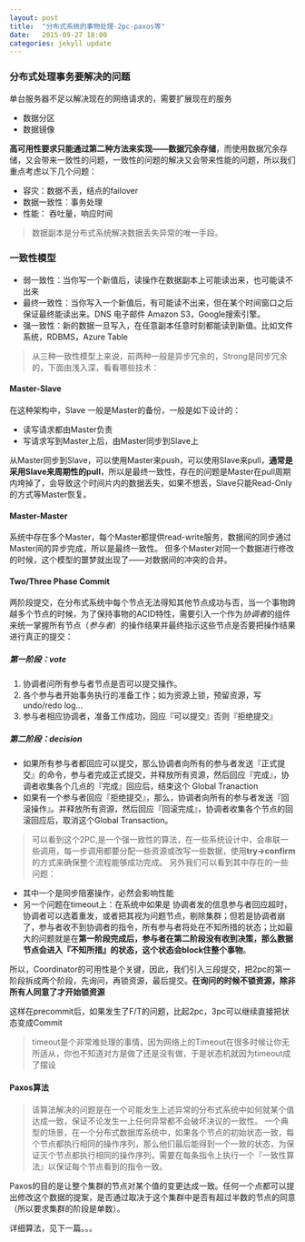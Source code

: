 ```yaml
---
layout: post
title:  "分布式系统的事物处理-2pc-paxos等"
date:   2015-09-27 18:00
categories: jekyll update
---
```


### 分布式处理事务要解决的问题

单台服务器不足以解决现在的网络请求的，需要扩展现在的服务

+ 数据分区
+ 数据镜像

**高可用性要求只能通过第二种方法来实现——数据冗余存储**，而使用数据冗余存储，又会带来一致性的问题，一致性的问题的解决又会带来性能的问题，所以我们重点考虑以下几个问题：

+ 容灾：数据不丢，结点的failover
+ 数据一致性：事务处理
+ 性能： 吞吐量，响应时间

> 数据副本是分布式系统解决数据丢失异常的唯一手段。

### 一致性模型 

+ 弱一致性：当你写一个新值后，读操作在数据副本上可能读出来，也可能读不出来
+ 最终一致性：当你写入一个新值后，有可能读不出来，但在某个时间窗口之后保证最终能读出来。DNS 电子邮件 Amazon S3，Google搜索引擎。
+ 强一致性：新的数据一旦写入，在任意副本任意时刻都能读到新值。比如文件系统，RDBMS，Azure Table

> 从三种一致性模型上来说，前两种一般是异步冗余的，Strong是同步冗余的，下面由浅入深，看看哪些技术：

#### Master-Slave

在这种架构中，Slave 一般是Master的备份，一般是如下设计的：

+ 读写请求都由Master负责
+ 写请求写到Master上后，由Master同步到Slave上

从Master同步到Slave，可以使用Master来push，可以使用Slave来pull，**通常是采用Slave来周期性的pull**，所以是最终一致性，存在的问题是Master在pull周期内垮掉了，会导致这个时间片内的数据丢失，如果不想丢，Slave只能Read-Only的方式等Master恢复。

#### Master-Master

系统中存在多个Master，每个Master都提供read-write服务，数据间的同步通过Master间的异步完成，所以是最终一致性。
但多个Master对同一个数据进行修改的时候，这个模型的噩梦就出现了——对数据间的冲突的合并。

#### Two/Three Phase Commit

两阶段提交，在分布式系统中每个节点无法得知其他节点成功与否，当一个事物跨越多个节点的时候，为了保持事物的ACID特性，需要引入一个作为*协调者*的组件来统一掌握所有节点（*参与者*）的操作结果并最终指示这些节点是否要把操作结果进行真正的提交：

##### 第一阶段：vote
1. 协调者问所有参与者节点是否可以提交操作。
2. 各个参与者开始事务执行的准备工作；如为资源上锁，预留资源，写undo/redo log...
3. 参与者相应协调者，准备工作成功，回应『可以提交』否则『拒绝提交』

##### 第二阶段：decision
+ 如果所有参与者都回应可以提交，那么协调者向所有的参与者发送『正式提交』的命令，参与者完成正式提交，并释放所有资源，然后回应『完成』，协调者收集各个几点的『完成』回应后，结束这个 Global Tranaction
+ 如果有一个参与者回应『拒绝提交』，那么，协调者向所有的参与者发送『回滚操作』。并释放所有资源，然后回应『回滚完成』，协调者收集各个节点的回滚回应后，取消这个Global Transaction。

> 可以看到这个2PC,是一个强一致性的算法，在一些系统设计中，会串联一些调用，每一步调用都要分配一些资源或改写一些数据，使用**try->confirm**的方式来确保整个流程能够成功完成。
> 另外我们可以看到其中存在的一些问题：
+ 其中一个是同步阻塞操作，必然会影响性能
+ 另一个问题在timeout上：在系统中如果是 协调者发的信息参与者回应超时，协调者可以选着重发，或者把其视为问题节点，剔除集群；但若是协调者崩了，参与者收不到协调者的指令，所有参与者将处在不知所措的状态；比如最大的问题就是在**第一阶段完成后，参与者在第二阶段没有收到决策，那么数据节点会进入『不知所措』的状态，这个状态会block住整个事物**。

所以，Coordinator的可用性是个关键，因此，我们引入三段提交，把2pc的第一阶段拆成两个阶段，先询问，再锁资源，最后提交。**在询问的时候不锁资源，除非所有人同意了才开始锁资源**

这样在precommit后，如果发生了F/T的问题，比起2pc，3pc可以继续直接把状态变成Commit

> timeout是个非常难处理的事情，因为网络上的Timeout在很多时候让你无所适从，你也不知道对方是做了还是没有做，于是状态机就因为timeout成了摆设

#### Paxos算法

> 该算法解决的问题是在一个可能发生上述异常的分布式系统中如何就某个值达成一致，保证不论发生一上任何异常都不会破坏决议的一致性。
> 一个典型的场景，在一个分布式数据库系统中，如果各个节点的初始状态一致，每个节点都执行相同的操作序列，那么他们最后能得到一个一致的状态，为保证灭个节点都执行相同的操作序列，需要在每条指令上执行一个『一致性算法』以保证每个节点看到的指令一致。

Paxos的目的是让整个集群的节点对某个值的变更达成一致。任何一个点都可以提出修改这个数据的提案，是否通过取决于这个集群中是否有超过半数的节点的同意（所以要求集群的阶段是单数）。

详细算法，见下一篇。。。


